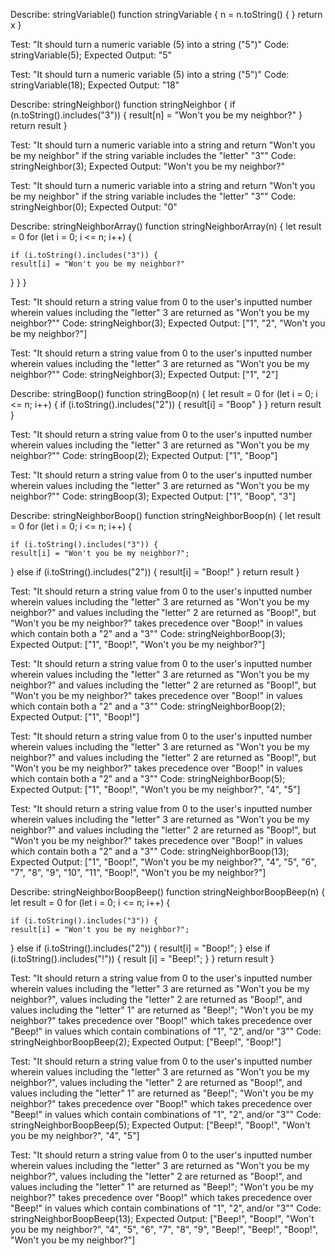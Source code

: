 Describe: stringVariable()
function stringVariable { 
  n = n.toString() {
    }
  return x
  }

Test: "It should turn a numeric variable (5) into a string ("5")"
Code: stringVariable(5);
Expected Output: "5"

Test: "It should turn a numeric variable (5) into a string ("5")"
Code: stringVariable(18);
Expected Output: "18"




Describe: stringNeighbor()
function stringNeighbor { 
  if (n.toString().includes("3")) {
    result[n] = "Won't you be my neighbor?"
    }
  return result
  }

Test: "It should turn a numeric variable into a string and return "Won't you be my neighbor" if the string variable includes the "letter" "3""
Code: stringNeighbor(3);
Expected Output: "Won't you be my neighbor?"

Test: "It should turn a numeric variable into a string and return "Won't you be my neighbor" if the string variable includes the "letter" "3""
Code: stringNeighbor(0);
Expected Output: "0"



Describe: stringNeighborArray()
function stringNeighborArray(n) {
  let result = 0
  for (let i = 0; i <= n; i++) {
  
    if (i.toString().includes("3")) {
    result[i] = "Won't you be my neighbor?"
  }
 }
}

Test: "It should return a string value from 0 to the user's inputted number wherein values including the "letter" 3 are returned as "Won't you be my neighbor?""
Code: stringNeighbor(3);
Expected Output: ["1", "2", "Won't you be my neighbor?"]

Test: "It should return a string value from 0 to the user's inputted number wherein values including the "letter" 3 are returned as "Won't you be my neighbor?""
Code: stringNeighbor(3);
Expected Output: ["1", "2"]




Describe: stringBoop()
function stringBoop(n) {
  let result = 0
  for (let i = 0; i <= n; i++) {
   if (i.toString().includes("2")) {
    result[i] = "Boop"
  }
 }
 return result
}


Test: "It should return a string value from 0 to the user's inputted number wherein values including the "letter" 3 are returned as "Won't you be my neighbor?""
Code: stringBoop(2);
Expected Output: ["1", "Boop"]

Test: "It should return a string value from 0 to the user's inputted number wherein values including the "letter" 3 are returned as "Won't you be my neighbor?""
Code: stringBoop(3);
Expected Output: ["1", "Boop", "3"]




Describe: stringNeighborBoop()
function stringNeighborBoop(n) {
  let result = 0
  for (let i = 0; i <= n; i++) {
  
    if (i.toString().includes("3")) {
    result[i] = "Won't you be my neighbor?";
  } else if (i.toString().includes("2")) {
    result[i] = "Boop!"
 }
 return result
}

Test: "It should return a string value from 0 to the user's inputted number wherein values including the "letter" 3 are returned as "Won't you be my neighbor?" and values including the "letter" 2 are returned as "Boop!", but "Won't you be my neighbor?" takes precedence over "Boop!" in values which contain both a "2" and a "3""
Code: stringNeighborBoop(3);
Expected Output: ["1", "Boop!", "Won't you be my neighbor?"]

Test: "It should return a string value from 0 to the user's inputted number wherein values including the "letter" 3 are returned as "Won't you be my neighbor?" and values including the "letter" 2 are returned as "Boop!", but "Won't you be my neighbor?" takes precedence over "Boop!" in values which contain both a "2" and a "3""
Code: stringNeighborBoop(2);
Expected Output: ["1", "Boop!"]

Test: "It should return a string value from 0 to the user's inputted number wherein values including the "letter" 3 are returned as "Won't you be my neighbor?" and values including the "letter" 2 are returned as "Boop!", but "Won't you be my neighbor?" takes precedence over "Boop!" in values which contain both a "2" and a "3""
Code: stringNeighborBoop(5);
Expected Output: ["1", "Boop!", "Won't you be my neighbor?", "4", "5"]

Test: "It should return a string value from 0 to the user's inputted number wherein values including the "letter" 3 are returned as "Won't you be my neighbor?" and values including the "letter" 2 are returned as "Boop!", but "Won't you be my neighbor?" takes precedence over "Boop!" in values which contain both a "2" and a "3""
Code: stringNeighborBoop(13);
Expected Output: ["1", "Boop!", "Won't you be my neighbor?", "4", "5", "6", "7", "8", "9", "10", "11", "Boop!", "Won't you be my neighbor?"]





Describe: stringNeighborBoopBeep()
function stringNeighborBoopBeep(n) {
  let result = 0
  for (let i = 0; i <= n; i++) {
  
    if (i.toString().includes("3")) {
    result[i] = "Won't you be my neighbor?";
  } else if (i.toString().includes("2")) {
    result[i] = "Boop!";
  } else if (i.toString().includes("!")) {
    result [i] = "Beep!";
  }
 }
 return result
}

Test: "It should return a string value from 0 to the user's inputted number wherein values including the "letter" 3 are returned as "Won't you be my neighbor?", values including the "letter" 2 are returned as "Boop!", and values including the "letter" 1" are returned as "Beep!"; "Won't you be my neighbor?" takes precedence over "Boop!" which takes precedence over "Beep!" in values which contain combinations of "1", "2", and/or "3""
Code: stringNeighborBoopBeep(2);
Expected Output: ["Beep!", "Boop!"]

Test: "It should return a string value from 0 to the user's inputted number wherein values including the "letter" 3 are returned as "Won't you be my neighbor?", values including the "letter" 2 are returned as "Boop!", and values including the "letter" 1" are returned as "Beep!"; "Won't you be my neighbor?" takes precedence over "Boop!" which takes precedence over "Beep!" in values which contain combinations of "1", "2", and/or "3""
Code: stringNeighborBoopBeep(5);
Expected Output: ["Beep!", "Boop!", "Won't you be my neighbor?", "4", "5"]

Test: "It should return a string value from 0 to the user's inputted number wherein values including the "letter" 3 are returned as "Won't you be my neighbor?", values including the "letter" 2 are returned as "Boop!", and values including the "letter" 1" are returned as "Beep!"; "Won't you be my neighbor?" takes precedence over "Boop!" which takes precedence over "Beep!" in values which contain combinations of "1", "2", and/or "3""
Code: stringNeighborBoopBeep(13);
Expected Output: ["Beep!", "Boop!", "Won't you be my neighbor?", "4", "5", "6", "7", "8", "9", "Beep!", "Beep!", "Boop!", "Won't you be my neighbor?"]
